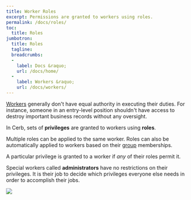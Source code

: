 ```yaml
---
title: Worker Roles
excerpt: Permissions are granted to workers using roles.
permalink: /docs/roles/
toc:
  title: Roles
jumbotron:
  title: Roles
  tagline: 
  breadcrumbs:
  -
    label: Docs &raquo;
    url: /docs/home/
  -
    label: Workers &raquo;
    url: /docs/workers/
---
```


[Workers](/docs/workers/) generally don't have equal authority in executing their duties. For instance, someone in an entry-level position shouldn't have access to destroy important business records without any oversight.

In Cerb, sets of **privileges** are granted to workers using **roles**.

Multiple roles can be applied to the same worker. Roles can also be automatically applied to workers based on their [group](/docs/groups/) memberships.

A particular privilege is granted to a worker if _any_ of their roles permit it.

Special workers called **administrators** have no restrictions on their privileges. It is their job to decide which privileges everyone else needs in order to accomplish their jobs.

<div class="cerb-screenshot">
<img src="/assets/images/docs/using-cerb/roles/roles.png" class="screenshot">
</div>
